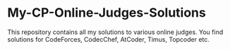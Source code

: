 # My-CP-Online-Judges-Solutions
This repository contains all my solutions to various online judges. You find solutions for CodeForces, CodecChef, AtCoder, Timus, Topcoder etc.
